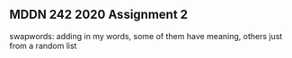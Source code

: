 ## MDDN 242 2020 Assignment 2

swapwords:
adding in my words, some of them have meaning, others just from a random list